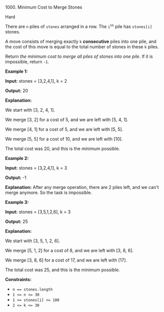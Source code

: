 1000\. Minimum Cost to Merge Stones

Hard

There are `n` piles of `stones` arranged in a row. The <code>i<sup>th</sup></code> pile has `stones[i]` stones.

A move consists of merging exactly `k` **consecutive** piles into one pile, and the cost of this move is equal to the total number of stones in these `k` piles.

Return _the minimum cost to merge all piles of stones into one pile_. If it is impossible, return `-1`.

**Example 1:**

**Input:** stones = [3,2,4,1], k = 2

**Output:** 20

**Explanation:**

We start with [3, 2, 4, 1]. 

We merge [3, 2] for a cost of 5, and we are left with [5, 4, 1].

We merge [4, 1] for a cost of 5, and we are left with [5, 5]. 

We merge [5, 5] for a cost of 10, and we are left with [10]. 

The total cost was 20, and this is the minimum possible.

**Example 2:**

**Input:** stones = [3,2,4,1], k = 3

**Output:** -1

**Explanation:** After any merge operation, there are 2 piles left, and we can't merge anymore. So the task is impossible.

**Example 3:**

**Input:** stones = [3,5,1,2,6], k = 3

**Output:** 25

**Explanation:** 

We start with [3, 5, 1, 2, 6].

We merge [5, 1, 2] for a cost of 8, and we are left with [3, 8, 6]. 

We merge [3, 8, 6] for a cost of 17, and we are left with [17]. 

The total cost was 25, and this is the minimum possible.

**Constraints:**

*   `n == stones.length`
*   `1 <= n <= 30`
*   `1 <= stones[i] <= 100`
*   `2 <= k <= 30`